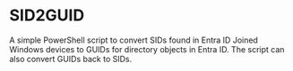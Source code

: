# SID2GUID
A simple PowerShell script to convert SIDs found in Entra ID Joined Windows devices to GUIDs for directory objects in Entra ID. The script can also convert GUIDs back to SIDs.
